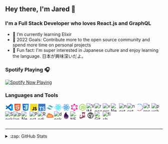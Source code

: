 ## Hey there, I'm Jared 👋

### I'm a Full Stack Developer who loves React.js and GraphQL

- 🌱 I’m currently learning Elixir
- 🥅 2022 Goals: Contribute more to the open source community and spend more time on personal projects
- 🗻 Fun fact: I'm super interested in Japanese culture and enjoy learning the language. 日本が興味深いだよ。

### Spotify Playing 🎧

[<img src="https://jwyce-spotify.vercel.app/api/spotify-playing" alt="Spotify Now Playing" width="350" />](https://open.spotify.com/user/12169145527)

### Languages and Tools

[<img align="left" alt="Visual Studio Code" height="26px" width="26px" src="https://github.com/vscode-icons/vscode-icons/raw/master/icons/file_type_vscode.svg" />][vscode]
[<img align="left" alt="HTML5" height="26px" width="26px" src="https://github.com/vscode-icons/vscode-icons/raw/master/icons/file_type_html.svg" />][html]
[<img align="left" alt="CSS3" height="26px" width="26px" src="https://github.com/vscode-icons/vscode-icons/raw/master/icons/file_type_css.svg" />][css]
[<img align="left" alt="JavaScript" height="26px" width="26px" src="https://github.com/vscode-icons/vscode-icons/raw/master/icons/file_type_js_official.svg" />][js]
[<img align="left" alt="TypeScript" height="26px" width="26px" src="https://github.com/vscode-icons/vscode-icons/raw/master/icons/file_type_typescript_official.svg" />][ts]
[<img align="left" alt="Tailwind" height="26px" width="26px" src="https://github.com/vscode-icons/vscode-icons/raw/master/icons/file_type_tailwind.svg" />][tailwind]
[<img align="left" alt="React" height="26px" width="26px" src="https://github.com/vscode-icons/vscode-icons/raw/master/icons/file_type_reactjs.svg" />][react]
[<img align="left" alt="React Native" height="26px" width="26px" src="https://github.com/vscode-icons/vscode-icons/raw/master/icons/file_type_reactts.svg" />][reactnative]
[<img align="left" alt="GraphQL" height="26px" width="26px" src="https://github.com/vscode-icons/vscode-icons/raw/master/icons/file_type_graphql.svg" />][graphql]
[<img align="left" alt="Node.js" height="26px" width="26px" src="https://github.com/vscode-icons/vscode-icons/raw/master/icons/file_type_node.svg" />][node]
[<img align="left" alt="VIM" height="26px" width="26px" src="https://upload.wikimedia.org/wikipedia/commons/9/9f/Vimlogo.svg" />][vim]
[<img align="left" alt="reactquery" height="26px" width="26px" src="https://react-query.tanstack.com/_next/static/images/emblem-light-628080660fddb35787ff6c77e97ca43e.svg" />][reactquery]
[<img align="left" alt="vercel" height="26px" width="26px" src="https://assets.vercel.com/image/upload/q_auto/front/favicon/vercel/114x114.png" />][vercel]
[<img align="left" alt="Nextjs" height="26px" width="26px" src="https://nextjs.org/static/favicon/favicon.ico">][nextjs]
[<img align="left" alt="nextui" height="26px" width="26px" src="https://nextui.org/favicon.ico" />][nextui]
[<img align="left" alt="nextauth" height="26px" width="26px" src="https://next-auth.js.org/img/logo/logo-xs.png" />][nextauth]
[<img align="left" alt="turborepo" height="26px" width="26px" src="https://github.com/vscode-icons/vscode-icons/raw/master/icons/file_type_turbo.svg" />][turborepo]
[<img align="left" alt="trpc" height="26px" width="26px" src="https://trpc.io/img/logo-no-text.png" />][trpc]
[<img align="left" alt="pusher" height="26px" width="26px" src="https://pusher.com/favicon.ico" />][pusher]
[<img align="left" alt="SocketIO" height="26px" width="26px" src="https://upload.wikimedia.org/wikipedia/commons/9/96/Socket-io.svg" />][socket]
[<img align="left" alt="planetscale" height="26px" width="26px" src="https://planetscale.com/favicon.svg" />][planetscale]
[<img align="left" alt="Nestjs" height="26px" width="26px" src="https://www.prisma.io/favicon.ico">][prisma]
[<img align="left" alt="PostgreSQL" height="26px" width="26px" src="https://upload.wikimedia.org/wikipedia/commons/2/29/Postgresql_elephant.svg" />][postgresql]
[<img align="left" alt="Redis" height="26px" width="26px" src="https://www.vectorlogo.zone/logos/redis/redis-icon.svg" />][redis]
[<img align="left" alt="aws" height="26px" width="26px" src="https://github.com/vscode-icons/vscode-icons/raw/master/icons/file_type_aws.svg" />][aws]
[<img align="left" alt="docker" height="26px" width="26px" src="https://www.docker.com/sites/default/files/d8/Docker-R-Logo-08-2018-Monochomatic-RGB_Moby-x1.png" />][docker]
[<img align="left" alt="elixir" height="26px" width="26px" src="https://github.com/vscode-icons/vscode-icons/raw/master/icons/file_type_elixir.svg" />][elixir]
[<img align="left" alt=".NET" height="26px" width="26px" src="https://upload.wikimedia.org/wikipedia/commons/e/ee/.NET_Core_Logo.svg" />][asp]
[<img align="left" alt="jest" height="26px" width="26px" src="https://github.com/vscode-icons/vscode-icons/raw/master/icons/file_type_jest_snapshot.svg" />][jest]
[<img align="left" alt="cypress" height="26px" width="26px" src="https://github.com/vscode-icons/vscode-icons/raw/master/icons/file_type_cypress.svg" />][cypress]
[<img align="left" alt="Git" height="26px" width="26px" src="https://github.com/fluidicon.png" />][git]
[<img align="left" alt="fish" height="26px" width="26px" src="https://camo.githubusercontent.com/d08525bf52fccda31b66635abd536e52f74f5ee79c3ee96b788d8a13d57980c7/68747470733a2f2f63646e2e7261776769742e636f6d2f6f682d6d792d666973682f6f682d6d792d666973682f653466316332653032313961313765326337343862383234303034633864306233383035356331362f646f63732f6c6f676f2e737667" />][terminal]

<br/>
<br/>
<br/>
<br/>

---

<details>
  <summary>:zap: GitHub Stats</summary>

  <img align="left" alt="JWyce's GitHub Stats" src="https://github-readme-stats.vercel.app/api?username=jwyce&show_icons=true&hide_border=true&theme=tokyonight" />

</details>

[vscode]: https://code.visualstudio.com/
[html]: https://developer.mozilla.org/en-US/docs/Web/HTML
[css]: https://developer.mozilla.org/en-US/docs/Web/CSS
[js]: https://developer.mozilla.org/en-US/docs/Web/JavaScript/A_re-introduction_to_JavaScript
[ts]: https://www.typescriptlang.org/
[react]: https://reactjs.org/
[vim]: https://www.vim.org/
[graphql]: https://graphql.org/
[postgresql]: https://www.postgresql.org/
[git]: https://github.com/home
[node]: https://nodejs.org/en/docs/
[netlify]: https://www.netlify.com/
[docker]: https://www.docker.com/
[asp]: https://dotnet.microsoft.com/
[socket]: https://socket.io/
[redis]: https://redis.io/
[terminal]: https://fishshell.com/
[nextjs]: https://nextjs.org/
[reactnative]: https://reactnative.dev/
[aws]: https://aws.amazon.com/
[elixir]: https://elixir-lang.org/
[nestjs]: https://nestjs.com/
[reactquery]: https://react-query.tanstack.com/
[tailwind]: https://tailwindcss.com/
[prisma]: https://www.prisma.io/
[planetscale]: https://planetscale.com/
[pusher]: https://pusher.com/
[jest]: https://jestjs.io/
[turborepo]: https://turborepo.org/
[vercel]: https://vercel.com/home
[trpc]: https://trpc.io/
[nextauth]: https://next-auth.js.org/
[nextui]: https://nextui.org/
[cypress]: https://www.cypress.io/

